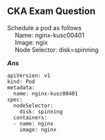 ## CKA Exam Question
Schedule a pod as follows <br>
&emsp; Name: nginx-kusc00401 <br>
&emsp; Image: ngix <br>
&emsp; Node Selector: disk=spinning <br>

***Ans***

```
apiVersion: v1
kind: Pod
metadata:
  name: nginx-kusc00401
spec:
  nodeSelector:
    disk: spinning
  containers:
  - name: nginx
    image: nginx
```
